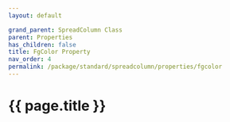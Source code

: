 ```yaml
---
layout: default

grand_parent: SpreadColumn Class
parent: Properties
has_children: false
title: FgColor Property
nav_order: 4
permalink: /package/standard/spreadcolumn/properties/fgcolor
---
```

# {{ page.title }}
